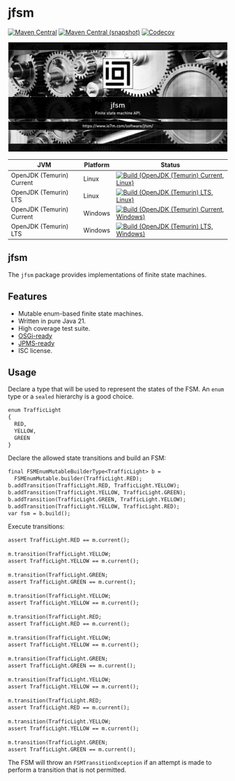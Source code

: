 jfsm
===

[![Maven Central](https://img.shields.io/maven-central/v/com.io7m.jfsm/com.io7m.jfsm.svg?style=flat-square)](http://search.maven.org/#search%7Cga%7C1%7Cg%3A%22com.io7m.jfsm%22)
[![Maven Central (snapshot)](https://img.shields.io/nexus/s/com.io7m.jfsm/com.io7m.jfsm?server=https%3A%2F%2Fs01.oss.sonatype.org&style=flat-square)](https://s01.oss.sonatype.org/content/repositories/snapshots/com/io7m/jfsm/)
[![Codecov](https://img.shields.io/codecov/c/github/io7m-com/jfsm.svg?style=flat-square)](https://codecov.io/gh/io7m-com/jfsm)

![com.io7m.jfsm](./src/site/resources/jfsm.jpg?raw=true)

| JVM | Platform | Status |
|-----|----------|--------|
| OpenJDK (Temurin) Current | Linux | [![Build (OpenJDK (Temurin) Current, Linux)](https://img.shields.io/github/actions/workflow/status/io7m-com/jfsm/main.linux.temurin.current.yml)](https://www.github.com/io7m-com/jfsm/actions?query=workflow%3Amain.linux.temurin.current)|
| OpenJDK (Temurin) LTS | Linux | [![Build (OpenJDK (Temurin) LTS, Linux)](https://img.shields.io/github/actions/workflow/status/io7m-com/jfsm/main.linux.temurin.lts.yml)](https://www.github.com/io7m-com/jfsm/actions?query=workflow%3Amain.linux.temurin.lts)|
| OpenJDK (Temurin) Current | Windows | [![Build (OpenJDK (Temurin) Current, Windows)](https://img.shields.io/github/actions/workflow/status/io7m-com/jfsm/main.windows.temurin.current.yml)](https://www.github.com/io7m-com/jfsm/actions?query=workflow%3Amain.windows.temurin.current)|
| OpenJDK (Temurin) LTS | Windows | [![Build (OpenJDK (Temurin) LTS, Windows)](https://img.shields.io/github/actions/workflow/status/io7m-com/jfsm/main.windows.temurin.lts.yml)](https://www.github.com/io7m-com/jfsm/actions?query=workflow%3Amain.windows.temurin.lts)|

## jfsm

The `jfsm` package provides implementations of finite state machines.

## Features

* Mutable enum-based finite state machines.
* Written in pure Java 21.
* High coverage test suite.
* [OSGi-ready](https://www.osgi.org/)
* [JPMS-ready](https://en.wikipedia.org/wiki/Java_Platform_Module_System)
* ISC license.

## Usage

Declare a type that will be used to represent the states of the FSM.
An `enum` type or a `sealed` hierarchy is a good choice.

```
enum TrafficLight
{
  RED,
  YELLOW,
  GREEN
}
```

Declare the allowed state transitions and build an FSM:

```
final FSMEnumMutableBuilderType<TrafficLight> b =
  FSMEnumMutable.builder(TrafficLight.RED);
b.addTransition(TrafficLight.RED, TrafficLight.YELLOW);
b.addTransition(TrafficLight.YELLOW, TrafficLight.GREEN);
b.addTransition(TrafficLight.GREEN, TrafficLight.YELLOW);
b.addTransition(TrafficLight.YELLOW, TrafficLight.RED);
var fsm = b.build();
```

Execute transitions:

```
assert TrafficLight.RED == m.current();

m.transition(TrafficLight.YELLOW;
assert TrafficLight.YELLOW == m.current();

m.transition(TrafficLight.GREEN;
assert TrafficLight.GREEN == m.current();

m.transition(TrafficLight.YELLOW;
assert TrafficLight.YELLOW == m.current();

m.transition(TrafficLight.RED;
assert TrafficLight.RED == m.current();

m.transition(TrafficLight.YELLOW;
assert TrafficLight.YELLOW == m.current();

m.transition(TrafficLight.GREEN;
assert TrafficLight.GREEN == m.current();

m.transition(TrafficLight.YELLOW;
assert TrafficLight.YELLOW == m.current();

m.transition(TrafficLight.RED;
assert TrafficLight.RED == m.current();

m.transition(TrafficLight.YELLOW;
assert TrafficLight.YELLOW == m.current();

m.transition(TrafficLight.GREEN;
assert TrafficLight.GREEN == m.current();
```

The FSM will throw an `FSMTransitionException` if an attempt is made to
perform a transition that is not permitted.

